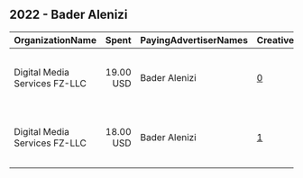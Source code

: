 ## 2022 - Bader Alenizi 
|OrganizationName|Spent|PayingAdvertiserNames|CreativeUrls|Impressions|Genders|AgeBrackets|CountryCodes|BillingAddresses|CandidateBallotInformation|
|:---|---:|:---|:---|---:|:---|:---|:---|:---|:---|
|Digital Media Services FZ-LLC|19.00 USD|Bader Alenizi|[0](https://www.snap.com/political-ads/asset/c8e9ebdb27d35743fb34c855090945653e9d297b7716077f6e174c9ad9234b69?mediaType=jpeg)|12,386||18+|kuwait|"Media City, Knowledge Village, Choueiri Group Building,Dubai,251589 ,AE"|Bader Alenizi|
|Digital Media Services FZ-LLC|18.00 USD|Bader Alenizi|[1](https://www.snap.com/political-ads/asset/c8e9ebdb27d35743fb34c855090945653e9d297b7716077f6e174c9ad9234b69?mediaType=jpeg)|11,589||18+|kuwait|"Media City, Knowledge Village, Choueiri Group Building,Dubai,251589 ,AE"|Bader Alenizi|
